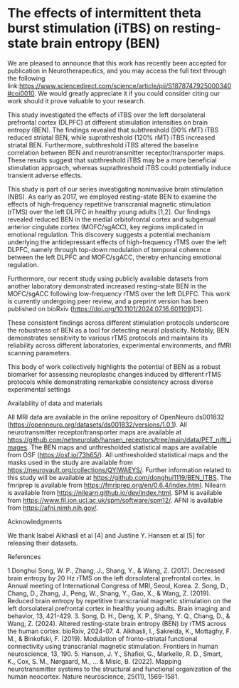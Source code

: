 # The effects of intermittent theta burst stimulation (iTBS) on resting-state brain entropy (BEN)

We are pleased to announce that this work has recently been accepted for publication in Neurotherapeutics, and you may access the full text through the following link:https://www.sciencedirect.com/science/article/pii/S1878747925000340#coi0010. We would greatly appreciate it if you could consider citing our work should it prove valuable to your research.

This study investigated the effects of iTBS over the left dorsolateral prefrontal cortex (DLPFC) at different stimulation intensities on brain entropy (BEN). The findings revealed that subthreshold (90% rMT) iTBS reduced striatal BEN, while suprathreshold  (120% rMT) iTBS increased striatal BEN. Furthermore, subthreshold iTBS altered the baseline correlation between BEN and neurotransmitter receptor/transporter maps. These results suggest that subthreshold iTBS may be a more beneficial stimulation approach, whereas suprathreshold iTBS could potentially induce transient adverse effects.

This study is part of our series investigating noninvasive brain stimulation (NBS). As early as 2017, we employed resting-state BEN to examine the effects of high-frequency repetitive transcranial magnetic stimulation (rTMS) over the left DLPFC in healthy young adults [1,2]. Our findings revealed reduced BEN in the medial orbitofrontal cortex and subgenual anterior cingulate cortex (MOFC/sgACC), key regions implicated in emotional regulation. This discovery suggests a potential mechanism underlying the antidepressant effects of high-frequency rTMS over the left DLPFC, namely through top-down modulation of temporal coherence between the left DLPFC and MOFC/sgACC, thereby enhancing emotional regulation.

Furthermore, our recent study using publicly available datasets from another laboratory demonstrated increased resting-state BEN in the MOFC/sgACC following low-frequency rTMS over the left DLPFC. This work is currently undergoing peer review, and a preprint version has been published on bioRxiv (https://doi.org/10.1101/2024.07.16.601109)[3].

These consistent findings across different stimulation protocols underscore the robustness of BEN as a tool for detecting neural plasticity. Notably, BEN demonstrates sensitivity to various rTMS protocols and maintains its reliability across different laboratories, experimental environments, and fMRI scanning parameters.

This body of work collectively highlights the potential of BEN as a robust biomarker for assessing neuroplastic changes induced by different rTMS protocols while demonstrating remarkable consistency across diverse experimental settings


Availability of data and materials

All MRI data are available in the online repository of OpenNeuro ds001832 (https://openneuro.org/datasets/ds001832/versions/1.0.1).
All neurotransmitter receptor/transporter maps are available at https://github.com/netneurolab/hansen_receptors/tree/main/data/PET_nifti_images.
The BEN maps and unthresholded statistical maps are available from OSF (https://osf.io/73h65/).
All unthresholded statistical maps and the masks used in the study are available from https://neurovault.org/collections/QYIWAEYS/.
Further information related to this study will be available at https://github.com/donghui1119/BEN_ITBS.
The fmriprep is available from https://fmriprep.org/en/0.6.4/index.html.
Nilearn is available from https://nilearn.github.io/dev/index.html. SPM is available from https://www.fil.ion.ucl.ac.uk/spm/software/spm12/.
AFNI is available from https://afni.nimh.nih.gov/.


Acknowledgments

We thank Isabel Alkhasli et al [4] and Justine Y. Hansen et al [5] for releasing their datasets.

References

1.Donghui Song, W. P., Zhang, J., Shang, Y., & Wang, Z. (2017). Decreased brain entropy by 20 Hz rTMS on the left dorsolateral prefrontal cortex. In Annual meeting of International Congress of MRI, Seoul, Korea.
2. Song, D., Chang, D., Zhang, J., Peng, W., Shang, Y., Gao, X., & Wang, Z. (2019). Reduced brain entropy by repetitive transcranial magnetic stimulation on the left dorsolateral prefrontal cortex in healthy young adults. Brain imaging and behavior, 13, 421-429.
3. Song, D. H., Deng, X. P., Shang, Y. Q., Chang, D., & Wang, Z. (2024). Altered resting-state brain entropy (BEN) by rTMS across the human cortex. bioRxiv, 2024-07.
4. Alkhasli, I., Sakreida, K., Mottaghy, F. M., & Binkofski, F. (2019). Modulation of fronto-striatal functional connectivity using transcranial magnetic stimulation. Frontiers in human neuroscience, 13, 190.
5. Hansen, J. Y., Shafiei, G., Markello, R. D., Smart, K., Cox, S. M., Nørgaard, M., ... & Misic, B. (2022). Mapping neurotransmitter systems to the structural and functional organization of the human neocortex. Nature neuroscience, 25(11), 1569-1581.


